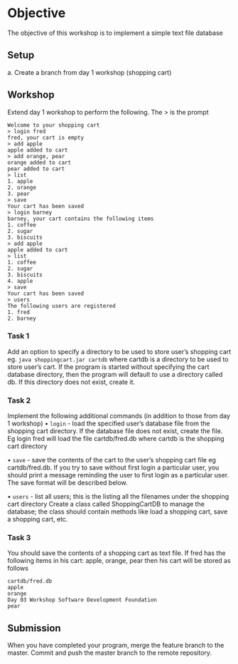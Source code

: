 # Objective

The objective of this workshop is to implement a simple text file database
## Setup
a. Create a branch from day 1 workshop (shopping cart)
## Workshop
Extend day 1 workshop to perform the following. The > is the prompt
```
Welcome to your shopping cart
> login fred
fred, your cart is empty
> add apple
apple added to cart
> add orange, pear
orange added to cart
pear added to cart
> list
1. apple
2. orange
3. pear
> save
Your cart has been saved
> login barney
barney, your cart contains the following items
1. coffee
2. sugar
3. biscuits
> add apple
apple added to cart
> list
1. coffee
2. sugar
3. biscuits
4. apple
> save
Your cart has been saved
> users
The following users are registered
1. fred
2. barney
```
### Task 1
Add an option to specify a directory to be used to store user’s shopping cart
eg.
`java shoppingcart.jar cartdb`
where cartdb is a directory to be used to store user’s cart. If the program is
started without specifying the cart database directory, then the program will
default to use a directory called db. If this directory does not exist, create it.
### Task 2
Implement the following additional commands (in addition to those from day 1
workshop)
• `login` - load the specified user’s database file from the shopping cart
directory. If the database file does not exist, create the file. Eg
login fred
will load the file cartdb/fred.db where cartdb is the shopping cart
directory

• `save` - save the contents of the cart to the user’s shopping cart file eg
cartdb/fred.db. If you try to save without first login a particular user,
you should print a message reminding the user to first login as a particular
user.
The save format will be described below.

• `users` - list all users; this is the listing all the filenames under the shopping
cart directory
Create a class called ShoppingCartDB to manage the database; the class
should contain methods like load a shopping cart, save a shopping cart, etc.

### Task 3
You should save the contents of a shopping cart as text file. If fred has the
following items in his cart: apple, orange, pear then his cart will be stored as
follows
```
cartdb/fred.db
apple
orange
Day 03 Workshop Software Development Foundation
pear
```
## Submission
When you have completed your program, merge the feature branch to the
master. Commit and push the master branch to the remote repository.
